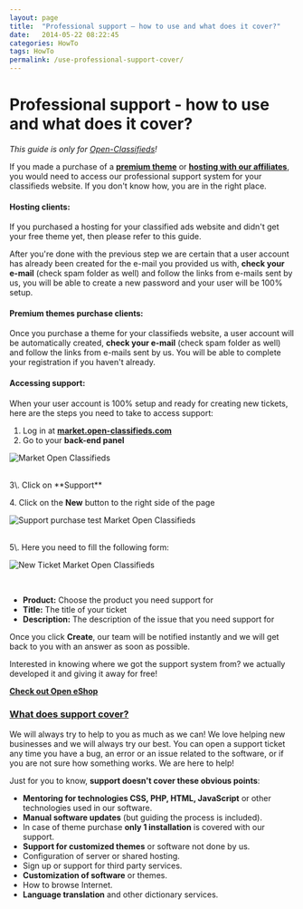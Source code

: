 ```yaml
---
layout: page
title:  "Professional support – how to use and what does it cover?"
date:   2014-05-22 08:22:45
categories: HowTo
tags: HowTo
permalink: /use-professional-support-cover/
---
```

# Professional support - how to use and what does it cover? 

_This guide is only for [Open-Classifieds](http://open-classifieds.com/)!_

If you made a purchase of a **[premium theme](http://market.open-classifieds.com/themes/)** or **[hosting with our affiliates](http://open-classifieds.com/hosting/)**, you would need to access our professional support system for your classifieds website. If you don't know how, you are in the right place.

#### **Hosting clients:**

If you purchased a hosting for your classified ads website and didn't get your free theme yet, then please refer to this guide.

After you're done with the previous step we are certain that a user account has already been created for the e-mail you provided us with, **check your e-mail** (check spam folder as well) and follow the links from e-mails sent by us, you will be able to create a new password and your user will be 100% setup.

#### Premium themes purchase clients:

Once you purchase a theme for your classifieds website, a user account will be automatically created, **check your e-mail** (check spam folder as well) and follow the links from e-mails sent by us. You will be able to complete your registration if you haven't already.

#### **Accessing support:**

When your user account is 100% setup and ready for creating new tickets, here are the steps you need to take to access support: 

1. Log in at **[market.open-classifieds.com](http://market.open-classifieds.com/oc-panel/auth/login)** 
2. Go to your **back-end panel** 

![Market Open Classifieds](http://open-classifieds.com/wp-content/uploads/2014/05/Market-Open-Classifieds-1024x617.png) 

<br>
3\. Click on **Support** 

4\. Click on the **New** button to the right side of the page

![Support purchase test Market Open Classifieds](http://open-classifieds.com/wp-content/uploads/2014/05/Support-purchase-test-Market-Open-Classifieds-1024x225.png) 

<br>
5\. Here you need to fill the following form: 

![New Ticket Market Open Classifieds](http://open-classifieds.com/wp-content/uploads/2014/05/New-Ticket-Market-Open-Classifieds-1024x580.png)

<br>

+ **Product:** Choose the product you need support for
+ **Title:** The title of your ticket
+ **Description:** The description of the issue that you need support for

Once you click **Create**, our team will be notified instantly and we will get back to you with an answer as soon as possible. 

Interested in knowing where we got the support system from? we actually developed it and giving it away for free! 

**[Check out Open eShop](http://open-eshop.com/)**

### <a name="support-cover"></a>[**What does support cover?**](#support-cover)

We will always try to help to you as much as we can! We love helping new businesses and we will always try our best. You can open a support ticket any time you have a bug, an error or an issue related to the software, or if you are not sure how something works. We are here to help!

Just for you to know, **support doesn't cover these obvious points**: 

+ **Mentoring for technologies CSS, PHP, HTML, JavaScript** or other technologies used in our software.
+ **Manual software updates** (but guiding the process is included).
+ In case of theme purchase **only 1 installation** is covered with our support.
+ **Support for customized themes** or software not done by us.
+ Configuration of server or shared hosting.
+ Sign up or support for third party services.
+ **Customization of software** or themes.
+ How to browse Internet.
+ **Language translation** and other dictionary services.


<!--title: Professional support – how to use and what does it cover? 
link: http://open-classifieds.com/2014/05/22/use-professional-support-cover/
author: Kinan
description: 
post_id: 17117
created: 2014/05/22 10:22:45
created_gmt: 2014/05/22 08:22:45
comment_status: open
post_name: use-professional-support-cover
status: publish
post_type: post-->